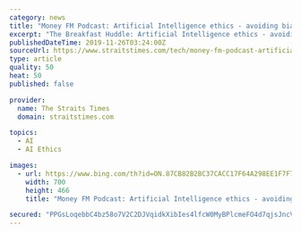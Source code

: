 ```yaml
---
category: news
title: "Money FM Podcast: Artificial Intelligence ethics - avoiding bias in algorithms"
excerpt: "The Breakfast Huddle: Artificial Intelligence ethics - avoiding bias in algorithms 15:34 mins Synopsis: Besides being a popular part of movie plots, the topic of ethics in AI is increasingly under the spotlight - the basis of how decisions are made by computers. Just recently, Goldman Sachs was under scrutiny for its Apple-branded credit card ..."
publishedDateTime: 2019-11-26T03:24:00Z
sourceUrl: https://www.straitstimes.com/tech/money-fm-podcast-artificial-intelligence-ethics-avoiding-bias-in-algorithms
type: article
quality: 50
heat: 50
published: false

provider:
  name: The Straits Times
  domain: straitstimes.com

topics:
  - AI
  - AI Ethics

images:
  - url: https://www.bing.com/th?id=ON.87CB82B2BC37CACC17F64A298EE1F7F7
    width: 700
    height: 466
    title: "Money FM Podcast: Artificial Intelligence ethics - avoiding bias in algorithms"

secured: "PPGsLoqebbC4bz58o7V2C2DJVqidkXibIes4lfcW0MyBPlcmeFO4d7qjsJncVoZ28mpZuA1AspmFG87g+Gq+C+u5+QpKQ6Xp69TAH7StpaykQ/GcbirguSTljSyTPLY392p0bJddS2J75HwpvbzeZWvHzmKLBUP2juemVRw8dqXDpbd6U/ev/Fs7HEWn52UdVa+ktXklNYAD5liyeImeasLkSNBlF4qLt2lD2+qLVdBNnIQFnsmx1PFDhJwD494gAKl3H5DQ3HDMqiPJLYmmUA==;/FrxoKVmht4uZpAoqwQvXA=="
---
```


